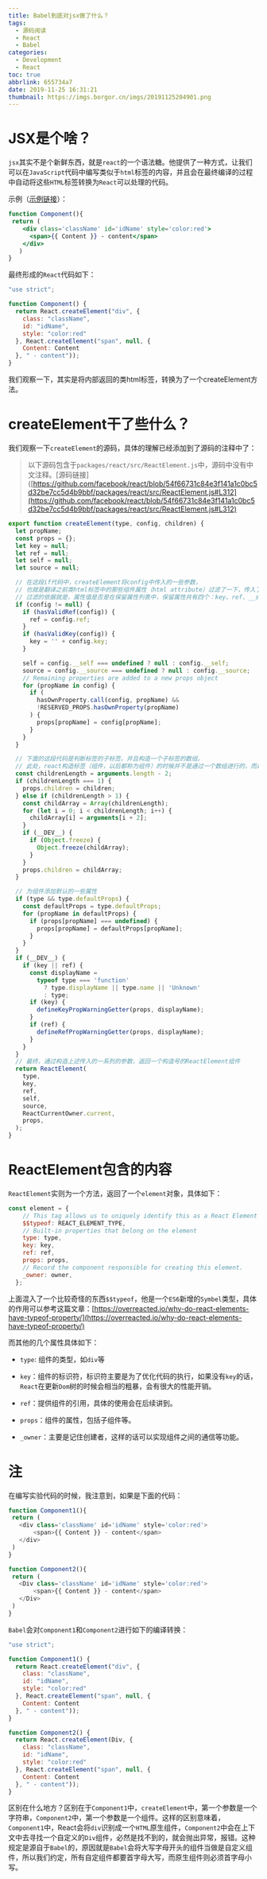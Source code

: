 ```yaml
---
title: Babel到底对jsx做了什么？
tags:
  - 源码阅读
  - React
  - Babel
categories:
  - Development
  - React
toc: true
abbrlink: 655734a7
date: 2019-11-25 16:31:21
thumbnail: https://imgs.borgor.cn/imgs/20191125204901.png
---
```


# JSX是个啥？

`jsx`其实不是个新鲜东西，就是`react`的一个语法糖。他提供了一种方式，让我们可以在`JavaScript`代码中编写类似于`html`标签的内容，并且会在最终编译的过程中自动将这些`HTML`标签转换为`React`可以处理的代码。

<!-- more -->

示例（[示例链接](https://babeljs.io/repl#?babili=false&browsers=&build=&builtIns=false&spec=false&loose=false&code_lz=GYVwdgxgLglg9mABAYTgWwA4IKZigCgEoBvAKEQCdsoQKl9yAeAExgDdEIAbAQwGc-AXgDk3fnwByPNNmGIYzEQqky5fKAE8u2ERDhc4FAFxVmwgHxM-GHmHPFiKBFFxREAX3eIAtJ2evGAHprW0tEINY2MMJSdyA&debug=false&forceAllTransforms=false&shippedProposals=false&circleciRepo=&evaluate=false&fileSize=false&timeTravel=false&sourceType=module&lineWrap=true&presets=es2015%2Creact%2Cstage-2&prettier=false&targets=&version=7.7.4&externalPlugins=)）：

```jsx
function Component(){
 return ( 
    <div class='className' id='idName' style='color:red'>
      <span>{{ Content }} - content</span>
    </div>
   )
}
```

最终形成的`React`代码如下：

```javascript
"use strict";

function Component() {
  return React.createElement("div", {
    class: "className",
    id: "idName",
    style: "color:red"
  }, React.createElement("span", null, {
    Content: Content
  }, " - content"));
}
```

我们观察一下，其实是将内部返回的类html标签，转换为了一个createElement方法。

# createElement干了些什么？

我们观察一下`createElement`的源码，具体的理解已经添加到了源码的注释中了：

> 以下源码包含于`packages/react/src/ReactElement.js`中，源码中没有中文注释。[源码链接]([https://github.com/facebook/react/blob/54f66731c84e3f141a1c0bc5d32be7cc5d4b9bbf/packages/react/src/ReactElement.js#L312](https://github.com/facebook/react/blob/54f66731c84e3f141a1c0bc5d32be7cc5d4b9bbf/packages/react/src/ReactElement.js#L312)

```javascript
export function createElement(type, config, children) {
  let propName;
  const props = {};
  let key = null;
  let ref = null;
  let self = null;
  let source = null;

  // 在这段if代码中，createElement将config中传入的一些参数，
  // 也就是翻译之前类html标签中的那些组件属性（html attribute）过滤了一下，传入了props中，
  // 过滤的依据就是，属性值是否是在保留属性列表中，保留属性共有四个：key、ref、__self、__source
  if (config != null) {
    if (hasValidRef(config)) {
      ref = config.ref;
    }
    if (hasValidKey(config)) {
      key = '' + config.key;
    }

    self = config.__self === undefined ? null : config.__self;
    source = config.__source === undefined ? null : config.__source;
    // Remaining properties are added to a new props object
    for (propName in config) {
      if (
        hasOwnProperty.call(config, propName) &&
        !RESERVED_PROPS.hasOwnProperty(propName)
      ) {
        props[propName] = config[propName];
      }
    }
  }

  // 下面的这段代码是判断标签的子标签，并且构造一个子标签的数组。
  // 此处，react构造标签（组件，以后都称为组件）的时候并不是通过一个数组进行的，而是通过传入多个参数的方法，通过javascript中提供的arguments属性来获取额外的子组件。
  const childrenLength = arguments.length - 2;
  if (childrenLength === 1) {
    props.children = children;
  } else if (childrenLength > 1) {
    const childArray = Array(childrenLength);
    for (let i = 0; i < childrenLength; i++) {
      childArray[i] = arguments[i + 2];
    }
    if (__DEV__) {
      if (Object.freeze) {
        Object.freeze(childArray);
      }
    }
    props.children = childArray;
  }

  // 为组件添加默认的一些属性
  if (type && type.defaultProps) {
    const defaultProps = type.defaultProps;
    for (propName in defaultProps) {
      if (props[propName] === undefined) {
        props[propName] = defaultProps[propName];
      }
    }
  }
  if (__DEV__) {
    if (key || ref) {
      const displayName =
        typeof type === 'function'
          ? type.displayName || type.name || 'Unknown'
          : type;
      if (key) {
        defineKeyPropWarningGetter(props, displayName);
      }
      if (ref) {
        defineRefPropWarningGetter(props, displayName);
      }
    }
  }
  // 最终，通过构造上述传入的一系列的参数，返回一个构造号的ReactElement组件
  return ReactElement(
    type,
    key,
    ref,
    self,
    source,
    ReactCurrentOwner.current,
    props,
  );
}
```

# ReactElement包含的内容

`ReactElement`实则为一个方法，返回了一个`element`对象，具体如下：

```javascript
const element = {
    // This tag allows us to uniquely identify this as a React Element
    $$typeof: REACT_ELEMENT_TYPE,
    // Built-in properties that belong on the element
    type: type,
    key: key,
    ref: ref,
    props: props,
    // Record the component responsible for creating this element.
    _owner: owner,
  };
```

上面混入了一个比较奇怪的东西`$$typeof`，他是一个`ES6`新增的`Symbel`类型，具体的作用可以参考这篇文章：[https://overreacted.io/why-do-react-elements-have-typeof-property/](https://overreacted.io/why-do-react-elements-have-typeof-property/)

而其他的几个属性具体如下：

* `type`: 组件的类型，如`div`等

* `key`：组件的标识符，标识符主要是为了优化代码的执行，如果没有`key`的话，`React`在更新`Dom`树的时候会相当的粗暴，会有很大的性能开销。

* `ref`：提供组件的引用，具体的使用会在后续讲到。

* `props`：组件的属性，包括子组件等。

* `_owner`：主要是记住创建者，这样的话可以实现组件之间的通信等功能。

# 注

在编写实验代码的时候，我注意到，如果是下面的代码：

```javascript
function Component1(){
 return (
   <div class='className' id='idName' style='color:red'>
       <span>{{ Content }} - content</span>
   </div>
 )
}

function Component2(){
 return (
   <Div class='className' id='idName' style='color:red'>
       <span>{{ Content }} - content</span>
   </Div>
 )
}
```

`Babel`会对`Component1`和`Component2`进行如下的编译转换：

```javascript
"use strict";

function Component1() {
  return React.createElement("div", {
    class: "className",
    id: "idName",
    style: "color:red"
  }, React.createElement("span", null, {
    Content: Content
  }, " - content"));
}

function Component2() {
  return React.createElement(Div, {
    class: "className",
    id: "idName",
    style: "color:red"
  }, React.createElement("span", null, {
    Content: Content
  }, " - content"));
}
```

区别在什么地方？区别在于`Component1`中，`createElement`中，第一个参数是一个字符串，`Component2`中，第一个参数是一个组件。这样的区别意味着，`Component1`中，React会将`div`识别成一个`HTML`原生组件，`Component2`中会在上下文中去寻找一个自定义的`Div`组件，必然是找不到的，就会抛出异常，报错。这种规定是源自于`Babel`的，原因就是`Babel`会将大写字母开头的组件当做是自定义组件，所以我们约定，所有自定组件都要首字母大写，而原生组件则必须首字母小写。
